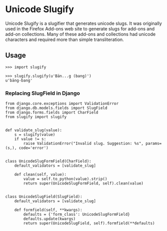 # Unicode Slugify

Unicode Slugify is a slugifier that generates unicode slugs.  It was originally
used in the Firefox Add-ons web site to generate slugs for add-ons and add-on
collections.  Many of these add-ons and collections had unicode characters and
required more than simple transliteration.

## Usage

    >>> import slugify

    >>> slugify.slugify(u'Bän...g (bang)')
    u'bäng-bang'

### Replacing SlugField in Django

    from django.core.exceptions import ValidationError
    from django.db.models.fields import SlugField
    from django.forms.fields import CharField
    from slugify import slugify
    
    
    def validate_slug(value):
        s = slugify(value)
        if value != s:
            raise ValidationError("Invalid slug. Suggestion: %s", params=(s,), code='error')
    
    
    class UnicodeSlugFormField(CharField):
        default_validators = [validate_slug]
    
        def clean(self, value):
            value = self.to_python(value).strip()
            return super(UnicodeSlugFormField, self).clean(value)
    
    
    class UnicodeSlugField(SlugField):
        default_validators = [validate_slug]
    
        def formfield(self, **kwargs):
            defaults = {'form_class': UnicodeSlugFormField}
            defaults.update(kwargs)
            return super(UnicodeSlugField, self).formfield(**defaults)
